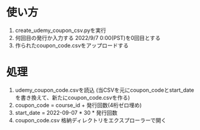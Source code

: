 # 使い方

1. create_udemy_coupon_csv.pyを実行
2. 何回目の発行か入力する
   2022/9/7 0:00(PST)を0回目とする
3. 作られたcoupon_code.csvをアップロードする



# 処理

1. udemy_coupon_code.csvを読込
   (当CSVを元にcoupon_codeとstart_dateを書き換えて、新たにcoupon_code.csvを作る)
2. coupon_code = course_id + 発行回数(4桁ゼロ埋め)
3. start_date = 2022-09-07 * 30 * 発行回数
4. coupon_code.csv 格納ディレクトリをエクスプローラーで開く
